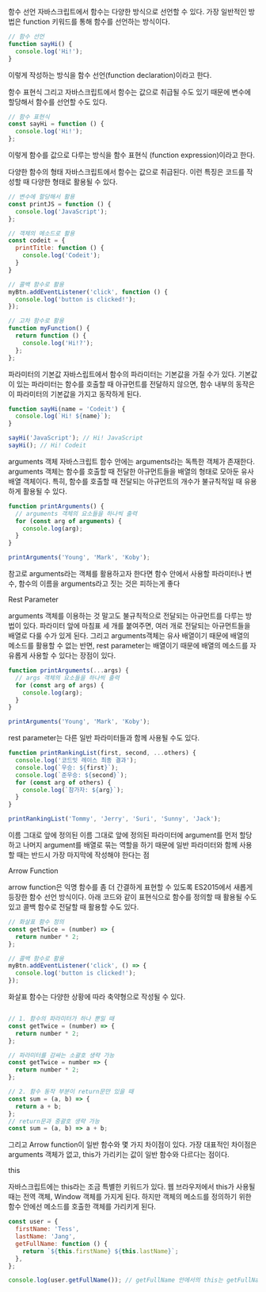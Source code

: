 함수 선언
자바스크립트에서 함수는 다양한 방식으로 선언할 수 있다.
가장 일반적인 방법은 function 키워드를 통해 함수를 선언하는 방식이다.


```js
// 함수 선언
function sayHi() {
  console.log('Hi!');
}
```
이렇게 작성하는 방식을 함수 선언(function declaration)이라고 한다.

함수 표현식
그리고 자바스크립트에서 함수는 값으로 취급될 수도 있기 때문에 변수에 할당해서 함수를 선언할 수도 있다.

```js
// 함수 표현식
const sayHi = function () {
  console.log('Hi!');
};
```
이렇게 함수를 값으로 다루는 방식을 함수 표현식 (function expression)이라고 한다.

다양한 함수의 형태
자바스크립트에서 함수는 값으로 취급된다. 이런 특징은 코드를 작성할 때 다양한 형태로 활용될 수 있다.


```js
// 변수에 할당해서 활용
const printJS = function () {
  console.log('JavaScript');
};

// 객체의 메소드로 활용
const codeit = {
  printTitle: function () {
    console.log('Codeit');
  }
}

// 콜백 함수로 활용
myBtn.addEventListener('click', function () {
  console.log('button is clicked!');
});

// 고차 함수로 활용
function myFunction() {
  return function () {
    console.log('Hi!?');
  };
};

```

파라미터의 기본값
자바스립트에서 함수의 파라미터는 기본값을 가질 수가 있다. 기본값이 있는 파라미터는 함수를 호출할 때 아규먼트를 전달하지 않으면, 함수 내부의 동작은 이 파라미터의 기본값을 가지고 동작하게 된다.


```js
function sayHi(name = 'Codeit') {
  console.log(`Hi! ${name}`);
}

sayHi('JavaScript'); // Hi! JavaScript
sayHi(); // Hi! Codeit

```
arguments 객체
자바스크립트 함수 안에는 arguments라는 독특한 객체가 존재한다.
arguments 객체는 함수를 호출할 때 전달한 아규먼트들을 배열의 형태로 모아둔 유사 배열 객체이다. 특히, 함수를 호출할 때 전달되는 아규먼트의 개수가 불규칙적일 때 유용하게 활용될 수 있다.

```js
function printArguments() {
  // arguments 객체의 요소들을 하나씩 출력
  for (const arg of arguments) {
    console.log(arg); 
  }
}

printArguments('Young', 'Mark', 'Koby');
```

참고로 arguments라는 객체를 활용하고자 한다면 함수 안에서 사용할 파라미터나 변수, 함수의 이름을 arguments라고 짓는 것은 피하는게 좋다

Rest Parameter

arguments 객체를 이용하는 것 말고도 불규칙적으로 전달되는 아규먼트를 다루는 방법이 있다. 파라미터 앞에 마침표 세 개를 붙여주면, 여러 개로 전달되는 아규먼트들을 배열로 다룰 수가 있게 된다.
그리고 arguments객체는 유사 배열이기 때문에 배열의 메소드를 활용할 수 없는 반면, rest parameter는 배열이기 때문에 배열의 메소드를 자유롭게 사용할 수 있다는 장점이 있다.

```js
function printArguments(...args) {
  // args 객체의 요소들을 하나씩 출력
  for (const arg of args) {
    console.log(arg); 
  }
}

printArguments('Young', 'Mark', 'Koby');
```
rest parameter는 다른 일반 파라미터들과 함께 사용될 수도 있다.

```js
function printRankingList(first, second, ...others) {
  console.log('코드잇 레이스 최종 결과');
  console.log(`우승: ${first}`);
  console.log(`준우승: ${second}`);
  for (const arg of others) {
    console.log(`참가자: ${arg}`);
  }
}

printRankingList('Tommy', 'Jerry', 'Suri', 'Sunny', 'Jack');
```
이름 그대로 앞에 정의된 이름 그대로 앞에 정의된 파라미터에 argument를 먼저 할당하고 나머지 argument를 배열로 묶는 역할을 하기 때문에 일반 파라미터와 함께 사용할 때는 반드시 가장 마지막에 작성해야 한다는 점

Arrow Function

arrow function은 익명 함수를 좀 더 간결하게 표현할 수 있도록 ES2015에서 새롭게 등장한 함수 선언 방식이다.
아래 코드와 같이 표현식으로 함수를 정의할 때 활용될 수도 있고 콜백 함수로 전달할 때 활용할 수도 있다.

```js
// 화살표 함수 정의
const getTwice = (number) => {
  return number * 2;
};

// 콜백 함수로 활용
myBtn.addEventListener('click', () => {
  console.log('button is clicked!');
});

```
화살표 함수는 다양한 상황에 따라 축약형으로 작성될 수 있다.
```js

// 1. 함수의 파라미터가 하나 뿐일 때
const getTwice = (number) => {
  return number * 2;
};

// 파라미터를 감싸는 소괄호 생략 가능
const getTwice = number => {
  return number * 2;
};

// 2. 함수 동작 부분이 return문만 있을 때
const sum = (a, b) => {
  return a + b;
};
// return문과 중괄호 생략 가능
const sum = (a, b) => a + b;
```
그리고 Arrow function이 일반 함수와 몇 가지 차이점이 있다.
가장 대표적인 차이점은 arguments 객체가 없고, this가 가리키는 값이 일반 함수와 다르다는 점이다.

this

자바스크립트에는 this라는 조금 특별한 키워드가 있다.
웹 브라우저에서 this가 사용될 때는 전역 객체, Window 객체를 가지게 된다. 하지만 객체의 메소드를 정의하기 위한 함수 안에선 메소드를 호출한 객체를 가리키게 된다.

```js
const user = {
  firstName: 'Tess',
  lastName: 'Jang',
  getFullName: function () {
    return `${this.firstName} ${this.lastName}`;
  },
};

console.log(user.getFullName()); // getFullName 안에서의 this는 getFullName을 호출한 user객체가 담긴다!
```